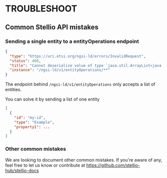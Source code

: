 # TROUBLESHOOT


## Common Stellio API mistakes 

### Sending a single entity to a entityOperations endpoint

```json
{
  "type": "https://uri.etsi.org/ngsi-ld/errors/InvalidRequest",
  "status": 400,
  "title": "Cannot deserialize value of type `java.util.ArrayList<java.util.Map<java.lang.Object,java.lang.Object>>` from Object value (token `JsonToken.START_OBJECT`)\n at [Source: REDACTED (`StreamReadFeature.INCLUDE_SOURCE_IN_LOCATION` disabled); line: 1, column: 1]",
  "instance": "/ngsi-ld/v1/entityOperations/**"
}
```
The endpoint behind `/ngsi-ld/v1/entityOperations` only accepts a list of entities. 

You can solve it by sending a list of one entity

```json
[
  {
    "id": "my:id",
    "type": "Example",
    "property1": ...
  }
]
```
### Other common mistakes

We are looking to document other common mistakes.
If you're aware of any, feel free to let us know or contribute at https://github.com/stellio-hub/stellio-docs
